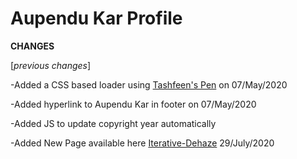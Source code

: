 # Aupendu Kar Profile


**CHANGES**

[_previous changes_]

-Added a CSS based loader using [Tashfeen's Pen](https://codepen.io/tashfene/pen/raEqrJ) on 07/May/2020 

-Added hyperlink to Aupendu Kar in footer on 07/May/2020

-Added JS to update copyright year automatically

-Added New Page available here [Iterative-Dehaze](https://aupendu.github.io/iterative-dehaze.html) 29/July/2020
